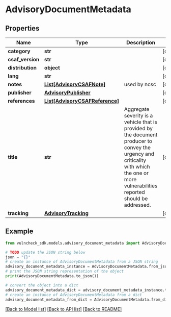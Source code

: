 # AdvisoryDocumentMetadata


## Properties

Name | Type | Description | Notes
------------ | ------------- | ------------- | -------------
**category** | **str** |  | [optional] 
**csaf_version** | **str** |  | [optional] 
**distribution** | **object** |  | [optional] 
**lang** | **str** |  | [optional] 
**notes** | [**List[AdvisoryCSAFNote]**](AdvisoryCSAFNote.md) | used by ncsc | [optional] 
**publisher** | [**AdvisoryPublisher**](AdvisoryPublisher.md) |  | [optional] 
**references** | [**List[AdvisoryCSAFReference]**](AdvisoryCSAFReference.md) |  | [optional] 
**title** | **str** | Aggregate severity is a vehicle that is provided by the document producer to convey the urgency and criticality with which the one or more vulnerabilities reported should be addressed. | [optional] 
**tracking** | [**AdvisoryTracking**](AdvisoryTracking.md) |  | [optional] 

## Example

```python
from vulncheck_sdk.models.advisory_document_metadata import AdvisoryDocumentMetadata

# TODO update the JSON string below
json = "{}"
# create an instance of AdvisoryDocumentMetadata from a JSON string
advisory_document_metadata_instance = AdvisoryDocumentMetadata.from_json(json)
# print the JSON string representation of the object
print(AdvisoryDocumentMetadata.to_json())

# convert the object into a dict
advisory_document_metadata_dict = advisory_document_metadata_instance.to_dict()
# create an instance of AdvisoryDocumentMetadata from a dict
advisory_document_metadata_from_dict = AdvisoryDocumentMetadata.from_dict(advisory_document_metadata_dict)
```
[[Back to Model list]](../README.md#documentation-for-models) [[Back to API list]](../README.md#documentation-for-api-endpoints) [[Back to README]](../README.md)


